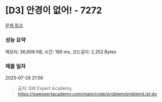 # [D3] 안경이 없어! - 7272 

[문제 링크](https://swexpertacademy.com/main/code/problem/problemDetail.do?contestProbId=AWl0ZQ8qn7UDFAXz) 

### 성능 요약

메모리: 36,608 KB, 시간: 186 ms, 코드길이: 2,252 Bytes

### 제출 일자

2025-07-28 21:56



> 출처: SW Expert Academy, https://swexpertacademy.com/main/code/problem/problemList.do